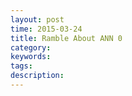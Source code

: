 ```yaml
---
layout: post
time: 2015-03-24
title: Ramble About ANN 0
category: 
keywords: 
tags: 
description: 
---
```

